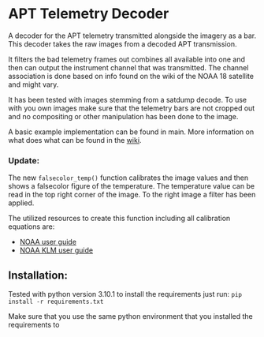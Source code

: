 # APT Telemetry Decoder


A decoder for the APT telemetry transmitted alongside the imagery as a bar. 
This decoder takes the raw images from a decoded APT transmission.

It filters the bad telemetry frames out combines all available into one and then can output the instrument channel that 
was transmitted.
The channel association is done based on info found on the wiki of the NOAA 18 satellite and might vary. 

It has been tested with images stemming from a satdump decode. To use with you own images make sure that the telemetry 
bars are not cropped out and no compositing or other manipulation has been done to the image.

A basic example implementation can be found in main. More information on what does what can be found in the 
[wiki](https://github.com/Phoenix-64/APT-Telemetry-Decoder/wiki).

### Update: 
The new `falsecolor_temp()` function calibrates the image values and then shows a falsecolor figure of the temperature. 
The temperature value can be read in the top right corner of the image. To the right image a filter has been applied.

The utilized resources to create this function including all calibration equations are:
* [NOAA user guide](https://noaasis.noaa.gov/NOAASIS/pubs/Users_Guide-Building_Receive_Stations_March_2009.pdf)
* [NOAA KLM user guide](https://www.star.nesdis.noaa.gov/mirs/documents/0.0_NOAA_KLM_Users_Guide.pdf)
## Installation:
Tested with python version 3.10.1 to install the requirements just run:
`pip install -r requirements.txt`

Make sure that you use the same python environment that you installed the requirements to
